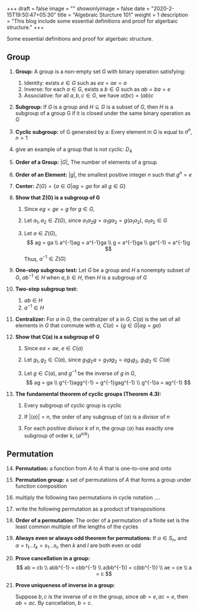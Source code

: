 +++
draft = false
image = ""
showonlyimage = false
date = "2020-2-15T19:50:47+05:30"
title = "Algebraic Sturcture 101"
weight = 1
description = "This blog include some essential definitions and proof for algerbaic structure."
+++

Some essential definitions and proof for algerbaic structure.

## Group

1. **Group:** A group is a non-empty set $G$ with binary operation satisfying:

   1. Identity: exists $e \in G$ such as $ea = ae = a$
   2. Inverse: for each $a \in G$, exists a $b \in G$ such as $ab = ba = e$
   3. Associative: for all $a, b, c \in G$, we have $a(bc) = (ab)c$

2. **Subgroup:** If $G$ is a group and $H \subseteq G$ is a subset of $G$, then $H$ is a subgroup of a group G if it is closed under the same binary operation as $G$

3. **Cyclic subgroup:** of G generated by a: Every element in $G$ is equal to $a^n$, $n \gt 1$

4. give an example of a group that is not cyclic: $D_4$

5. **Order of a Group:** $|G|$, The number of elements of a group

6. **Order of an Element:** $|g|$, the smallest positive integer $n$ such that $g^n = e$ 

7. **Center:** $Z(G) = \{a \in G | ag = ga$ for all $g\in G\}$

8. **Show that Z(G) is a subgroup of G**

   1. Since $eg = ge = g$ for $g \in G$, 

   2. Let $a_1, a_2 \in Z(G)$, since $a_1a_2 g = a_1ga_2 = g(a_1a_2)$, $a_1a_2 \in G$

   3. Let $a \in Z(G)$, 
      $$
      ag = ga \\
      a^{-1}ag = a^{-1}ga \\
      g = a^{-1}ga \\
      ga^{-1} = a^{-1}g
      $$
      Thus, $a^{-1} \in Z(G)$

9. **One-step subgroup test:** Let $G$ be a group and $H$ a nonempty subset of $G$, $ab^{-1} \in H$ when $a, b \in H$, then $H$ is a subgroup of $G$

10. **Two-step subgroup test:** 

    1. $ab \in H$
    2. $a^{-1} \in H$

11. **Centralizer:** For $a$ in $G$, the centralizer of a in $G$, $C(a)$ is the set of all elements in $G$ that commute with $a$, $C(a) = \{g \in G | ag = ga\}$

12. **Show that C(a) is a subgroup of G**

    1. Since $ea = ae$, $e \in C(a)$

    2. Let $g_1, g_2 \in C(a)$, since $g_1g_2a = g_1ag_2 = ag_1g_2$, $g_1g_2 \in C(a)$

    3. Let $g \in C(a)$, and $g^{-1}$ be the inverse of $g$ in $G$,
       $$
       ag = ga \\
       g^{-1}agg^{-1} = g^{-1}gag^{-1} \\
       g^{-1}a = ag^{-1}
       $$

13. **The fundamental theorem of cyclic groups (Theorem 4.3):**

    1. Every subgroup of cyclic group is cyclic

    2. If $|\langle a \rangle| = n$, the order of any subgroup of $\langle a \rangle$ is a divisor of $n$
    3. For each positive divisor $k$ of $n$, the group $\langle a \rangle$ has exactly one subgroup of order $k$, $\langle a^{n/k} \rangle$

## Permutation

14. **Permutation:** a function from $A$ to $A$ that is one-to-one and onto

15. **Permutation group:** a set of permutations of $A$ that forms a group under function composition

16. multiply the following two permutations in cycle notation ....

17. write the following permutation as a product of transpositions

18. **Order of a permutation**: The order of a permutation of a finite set is the least common multiple of the lengths of the cycles

19. **Always even or always odd theorem for permutations:** If $\alpha \in S_n$, and $\alpha = t_1...t_k = s_1...s_l$, then $k$ and $l$ are both even or odd

20. **Prove cancellation in a group:**
    $$
    ab = cb \\
    abb^{-1} = cbb^{-1} \\
    a(bb^{-1}) = c(bb^{-1}) \\
    ae = ce \\
    a = c
    $$

21. **Prove uniqueness of inverse in a group:**

    Suppose $b, c$ is the inverse of $a$ in the group, since $ab = e, ac = e$, then $ab = ac$. By cancellation, $b = c$.

